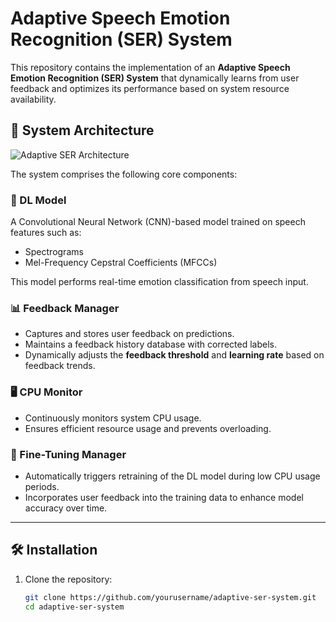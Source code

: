 # Adaptive Speech Emotion Recognition (SER) System

This repository contains the implementation of an **Adaptive Speech Emotion Recognition (SER) System** that dynamically learns from user feedback and optimizes its performance based on system resource availability.

## 🧩 System Architecture

![Adaptive SER Architecture](images/architecture.png)

The system comprises the following core components:

### 🧠 DL Model
A Convolutional Neural Network (CNN)-based model trained on speech features such as:
- Spectrograms
- Mel-Frequency Cepstral Coefficients (MFCCs)

This model performs real-time emotion classification from speech input.

### 📊 Feedback Manager
- Captures and stores user feedback on predictions.
- Maintains a feedback history database with corrected labels.
- Dynamically adjusts the **feedback threshold** and **learning rate** based on feedback trends.

### 🖥️ CPU Monitor
- Continuously monitors system CPU usage.
- Ensures efficient resource usage and prevents overloading.

### 🔄 Fine-Tuning Manager
- Automatically triggers retraining of the DL model during low CPU usage periods.
- Incorporates user feedback into the training data to enhance model accuracy over time.

---

## 🛠️ Installation

1. Clone the repository:
   ```bash
   git clone https://github.com/yourusername/adaptive-ser-system.git
   cd adaptive-ser-system
